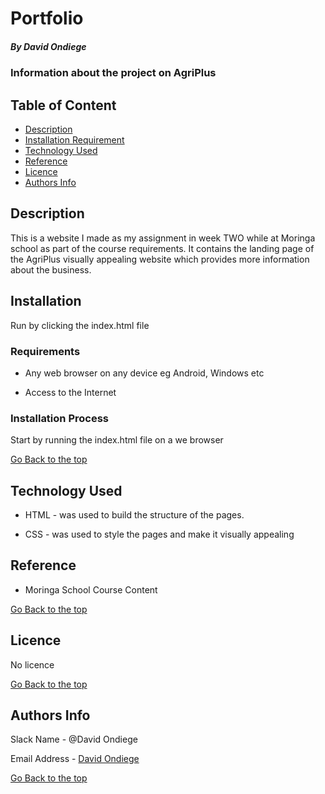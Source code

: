 # Portfolio

##### By David Ondiege
### Information about the project on AgriPlus

## Table of Content

+ [Description](#description)
+ [Installation Requirement](#Installation)
+ [Technology Used](#technology-used)
+ [Reference](#reference)
+ [Licence](#licence)
+ [Authors Info](#author-Info)

## Description
<p>This is  a website I made as my assignment in week TWO while at Moringa school as part of the course requirements. It contains the landing page of the AgriPlus visually appealing website which provides more information about the business.</p>

## Installation

<p>Run by clicking the index.html file</p>

### Requirements

* Any web browser on any device eg Android, Windows etc

* Access to the Internet

### Installation Process
<p>Start by running the index.html file on a we browser</p>

[Go Back to the top](#portfolio)
## Technology Used
* HTML - was used to build the structure of the pages.

* CSS - was used to style the pages and make it visually appealing

## Reference
* Moringa School Course Content

[Go Back to the top](#portfolio)

## Licence

No licence

[Go Back to the top](#portfolio)

## Authors Info

Slack Name - @David Ondiege

Email Address - [David Ondiege](david.ondiege@student.moringaschool.com)

[Go Back to the top](#portfolio)